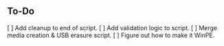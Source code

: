 ## To-Do

[ ] Add cleanup to end of script.
[ ] Add validation logic to script.
[ ] Merge media creation & USB erasure script.
[ ] Figure out how to make it WinPE.